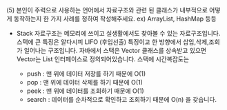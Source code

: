 (5) 본인이 주력으로 사용하는 언어에서 자료구조와 관련 된 클래스가 내부적으로 어떻게 동작하는지 한 가지 사례를 정하여 작성해주세요. ex) ArrayList, HashMap 등등
- Stack 자료구조는 메모리에 쓰이고 실생활에서도 찾아볼 수 있는 자료구조입니다.
스택에 큰 특징은 알다시피 LIFO (후입선출) 특징이고 한 방향에서 삽입,삭제,조회가 일어나는 구조입니다.
자바에서 스택은 Vector 클래스를 상속받고 있으면 Vector는 List 인터페이스로 정의되어있습니다.
스택에 시간복잡도는

  - push : 맨 위에 데이터 저장를 하기 때문에 O(1)
  - pop : 맨 위에 데이터 삭제를 하기 때문에 O(1)
  - peek : 맨 위에 데이터를 조회하기 때문에 O(1)
  - search : 데이터를 순차적으로 확인하고 조회하기 때문에 O(n) 을 갖습니다.




